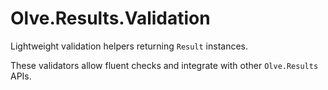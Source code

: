 # Olve.Results.Validation

Lightweight validation helpers returning `Result` instances.

These validators allow fluent checks and integrate with other `Olve.Results` APIs.
